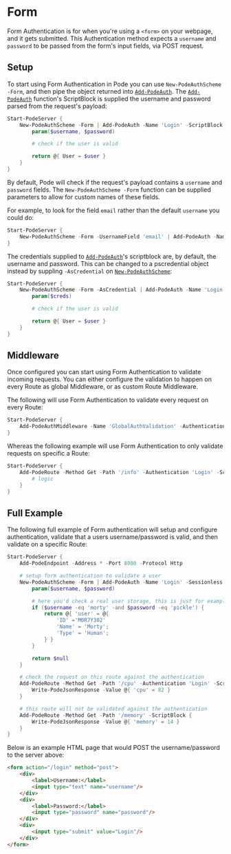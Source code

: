 # Form

Form Authentication is for when you're using a `<form>` on your webpage, and it gets submitted. This Authentication method expects a `username` and `password` to be passed from the form's input fields, via POST request.

## Setup

To start using Form Authentication in Pode you can use `New-PodeAuthScheme -Form`, and then pipe the object returned into [`Add-PodeAuth`](../../../../Functions/Authentication/Add-PodeAuth). The [`Add-PodeAuth`](../../../../Functions/Authentication/Add-PodeAuth) function's ScriptBlock is supplied the username and password parsed from the request's payload:

```powershell
Start-PodeServer {
    New-PodeAuthScheme -Form | Add-PodeAuth -Name 'Login' -ScriptBlock {
        param($username, $password)

        # check if the user is valid

        return @{ User = $user }
    }
}
```

By default, Pode will check if the request's payload contains a `username` and `password` fields. The `New-PodeAuthScheme -Form` function can be supplied parameters to allow for custom names of these fields.

For example, to look for the field `email` rather than the default `username` you could do:

```powershell
Start-PodeServer {
    New-PodeAuthScheme -Form -UsernameField 'email' | Add-PodeAuth -Name 'Login' -ScriptBlock {}
}
```

The credentials supplied to [`Add-PodeAuth`](../../../../Functions/Authentication/Add-PodeAuth)'s scriptblock are, by default, the username and password. This can be changed to a pscredential object instead by suppling `-AsCredential` on [`New-PodeAuthScheme`](../../../../Functions/Authentication/New-PodeAuthScheme):

```powershell
Start-PodeServer {
    New-PodeAuthScheme -Form -AsCredential | Add-PodeAuth -Name 'Login' -ScriptBlock {
        param($creds)

        # check if the user is valid

        return @{ User = $user }
    }
}
```

## Middleware

Once configured you can start using Form Authentication to validate incoming requests. You can either configure the validation to happen on every Route as global Middleware, or as custom Route Middleware.

The following will use Form Authentication to validate every request on every Route:

```powershell
Start-PodeServer {
    Add-PodeAuthMiddleware -Name 'GlobalAuthValidation' -Authentication 'Login'
}
```

Whereas the following example will use Form Authentication to only validate requests on specific a Route:

```powershell
Start-PodeServer {
    Add-PodeRoute -Method Get -Path '/info' -Authentication 'Login' -ScriptBlock {
        # logic
    }
}
```

## Full Example

The following full example of Form authentication will setup and configure authentication, validate that a users username/password is valid, and then validate on a specific Route:

```powershell
Start-PodeServer {
    Add-PodeEndpoint -Address * -Port 8080 -Protocol Http

    # setup form authentication to validate a user
    New-PodeAuthScheme -Form | Add-PodeAuth -Name 'Login' -Sessionless -ScriptBlock {
        param($username, $password)

        # here you'd check a real user storage, this is just for example
        if ($username -eq 'morty' -and $password -eq 'pickle') {
            return @{ 'user' = @{
                'ID' ='M0R7Y302'
                'Name' = 'Morty';
                'Type' = 'Human';
            } }
        }

        return $null
    }

    # check the request on this route against the authentication
    Add-PodeRoute -Method Get -Path '/cpu' -Authentication 'Login' -ScriptBlock {
        Write-PodeJsonResponse -Value @{ 'cpu' = 82 }
    }

    # this route will not be validated against the authentication
    Add-PodeRoute -Method Get -Path '/memory' -ScriptBlock {
        Write-PodeJsonResponse -Value @{ 'memory' = 14 }
    }
}
```

Below is an example HTML page that would POST the username/password to the server above:

```html
<form action="/login" method="post">
    <div>
        <label>Username:</label>
        <input type="text" name="username"/>
    </div>
    <div>
        <label>Password:</label>
        <input type="password" name="password"/>
    </div>
    <div>
        <input type="submit" value="Login"/>
    </div>
</form>
```
